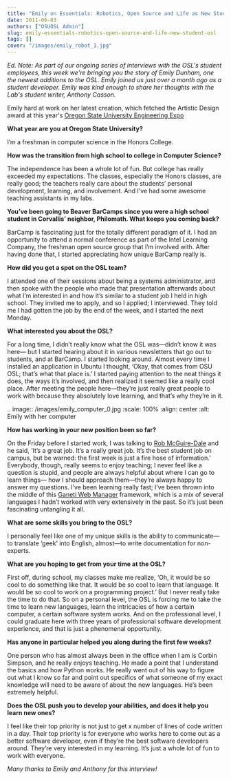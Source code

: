 ```yaml
---
title: "Emily on Essentials: Robotics, Open Source and Life as New Student at the OSL"
date: 2011-06-03
authors: ["OSUOSL Admin"]
slug: emily-essentials-robotics-open-source-and-life-new-student-osl
tags: []
cover: "/images/emily_robot_1.jpg"
---
```


_Ed. Note: As part of our ongoing series of interviews with the OSL's student employees, this week we're bringing you
the story of Emily Dunham, one the newest additions to the OSL. Emily joined us just over a month ago as a student
developer. Emily was kind enough to share her thoughts with the Lab's student writer, Anthony Casson._

Emily hard at work on her latest creation, which fetched the Artistic Design award at this year's
[Oregon State University Engineering Expo](http://engr.oregonstate.edu/expo2011/)

**What year are you at Oregon State University?**

I’m a freshman in computer science in the Honors College.

**How was the transition from high school to college in Computer Science?**

The independence has been a whole lot of fun. But college has really exceeded my expectations. The classes, especially
the Honors classes, are really good; the teachers really care about the students’ personal development, learning, and
involvement. And I’ve had some awesome teaching assistants in my labs.

**You’ve been going to Beaver BarCamps since you were a high school student in Corvallis’ neighbor, Philomath. What
keeps you coming back?**

BarCamp is fascinating just for the totally different paradigm of it. I had an opportunity to attend a normal conference
as part of the Intel Learning Company, the freshman open source group that I’m involved with. After having done that, I
started appreciating how unique BarCamp really is.

**How did you get a spot on the OSL team?**

I attended one of their sessions about being a systems administrator, and then spoke with the people who made that
presentation afterwards about what I’m interested in and how it’s similar to a student job I held in high school. They
invited me to apply, and so I applied; I interviewed. They told me I had gotten the job by the end of the week, and I
started the next Monday.

**What interested you about the OSL?**

For a long time, I didn’t really know what the OSL was—didn’t know it was here— but I started hearing about it in
various newsletters that go out to students, and at BarCamp. I started looking around. Almost every time I installed an
application in Ubuntu I thought, ‘Okay, that comes from OSU OSL; that’s what that place is.’ I started paying attention
to the neat things it does, the ways it’s involved, and then realized it seemed like a really cool place. After meeting
the people here—they’re just really great people to work with because they absolutely love learning, and that’s why
they’re in it.

.. image:: /images/emily_computer_0.jpg :scale: 100% :align: center :alt: Emily with her computer

**How has working in your new position been so far?**

On the Friday before I started work, I was talking to
[Rob McGuire-Dale](http://osuosl.org/about/news/revelations-from-rob) and he said, ‘It’s a great job. It’s a really
great job. It’s the best student job on campus, but be warned: the first week is just a fire hose of information.’
Everybody, though, really seems to enjoy teaching; I never feel like a question is stupid, and people are always helpful
about where I can go to learn things— how I should approach them—they’re always happy to answer my questions. I’ve been
learning really fast; I’ve been thrown into the middle of this
[Ganeti Web Manager](http://code.osuosl.org/projects/ganeti-webmgr) framework, which is a mix of several languages I
hadn’t worked with very extensively in the past. So it’s just been fascinating untangling it all.

**What are some skills you bring to the OSL?**

I personally feel like one of my unique skills is the ability to communicate—to translate ‘geek’ into English, almost—to
write documentation for non-experts.

**What are you hoping to get from your time at the OSL?**

First off, during school, my classes make me realize, ‘Oh, it would be so cool to do something like that. It would be so
cool to learn that language. It would be so cool to work on a programming project.’ But I never really take the time to
do that. So on a personal level, the OSL is forcing me to take the time to learn new languages, learn the intricacies of
how a certain computer, a certain software system works. And on the professional level, I could graduate here with three
years of professional software development experience, and that is just a phenomenal opportunity.

**Has anyone in particular helped you along during the first few weeks?**

One person who has almost always been in the office when I am is Corbin Simpson, and he really enjoys teaching. He made
a point that I understand the basics and how Python works. He really went out of his way to figure out what I know so
far and point out specifics of what someone of my exact knowledge will need to be aware of about the new languages. He’s
been extremely helpful.

**Does the OSL push you to develop your abilities, and does it help you learn new ones?**

I feel like their top priority is not just to get x number of lines of code written in a day. Their top priority is for
everyone who works here to come out as a better software developer, even if they’re the best software developers around.
They’re very interested in my learning. It’s just a whole lot of fun to work with everyone.

_Many thanks to Emily and Anthony for this interview!_

